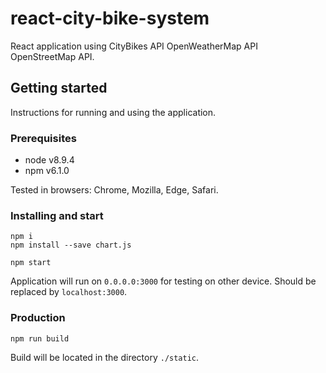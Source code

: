 # react-city-bike-system
React application using  CityBikes API OpenWeatherMap API OpenStreetMap  API.
 
## Getting started
Instructions for running and using the application.

### Prerequisites
- node v8.9.4
- npm v6.1.0

Tested in browsers: Chrome, Mozilla, Edge, Safari.
### Installing and start

```
npm i
npm install --save chart.js

npm start
```

Application will run on `0.0.0.0:3000` for testing on other device. Should be replaced by `localhost:3000`.

### Production

```
npm run build
```

Build will be located in the directory `./static`.
